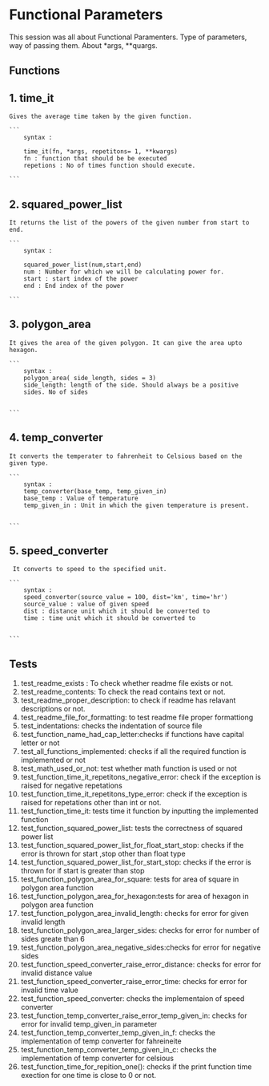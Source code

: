 # Functional Parameters
This session was all about Functional Paramenters. Type of parameters, way of passing them. 
About *args, **quargs.

## Functions 

## 1. time_it 
    Gives the average time taken by the given function. 

    ```
        syntax : 

        time_it(fn, *args, repetitons= 1, **kwargs)
        fn : function that should be be executed
        repetions : No of times function should execute.

    ```
## 2. squared_power_list
    It returns the list of the powers of the given number from start to end.

    ```
        syntax : 

        squared_power_list(num,start,end)
        num : Number for which we will be calculating power for.
        start : start index of the power
        end : End index of the power

    ```
## 3. polygon_area
    It gives the area of the given polygon. It can give the area upto hexagon.

    ```
        syntax : 
        polygon_area( side_length, sides = 3)
        side_length: length of the side. Should always be a positive 
        sides. No of sides
        

    ```
## 4. temp_converter 
    It converts the temperater to fahrenheit to Celsious based on the given type.

    ```
        syntax : 
        temp_converter(base_temp, temp_given_in)
        base_temp : Value of temperature
        temp_given_in : Unit in which the given temperature is present.
       

    ```


## 5. speed_converter
     It converts to speed to the specified unit.

    ```
        syntax : 
        speed_converter(source_value = 100, dist='km', time='hr')
        source_value : value of given speed
        dist : distance unit which it should be converted to
        time : time unit which it should be converted to


    ```

## Tests

1. test_readme_exists : To check whether readme file exists or not.
2. test_readme_contents: To check the read contains text or not.
3. test_readme_proper_description:  to check if readme has relavant descriptions or not.
4. test_readme_file_for_formatting: to test readme file proper formattiong
5. test_indentations: checks the indentation of source file 
6. test_function_name_had_cap_letter:checks if functions have capital letter or not
7. test_all_functions_implemented: checks if all the required function is implemented or not
8. test_math_used_or_not: test whether math function is used or not
9. test_function_time_it_repetitons_negative_error: check if the exception is raised for negative repetations
10. test_function_time_it_repetitons_type_error: check if the exception is raised for repetations other than int or not.
11. test_function_time_it: tests time it function by inputting the implemented function
12. test_function_squared_power_list: tests the correctness of squared power list
13. test_function_squared_power_list_for_float_start_stop: checks if the error is thrown for start ,stop other than float type
14. test_function_squared_power_list_for_start_stop: checks if the error is thrown for if start is greater than stop
15. test_function_polygon_area_for_square: tests for area of square in polygon area function
16. test_function_polygon_area_for_hexagon:tests for area of hexagon in polygon area function
17. test_function_polygon_area_invalid_length: checks for error for given invalid length
18. test_function_polygon_area_larger_sides: checks for error for number of sides greate than 6
19. test_function_polygon_area_negative_sides:checks for error for negative sides
20. test_function_speed_converter_raise_error_distance: checks for error for invalid distance value
21. test_function_speed_converter_raise_error_time: checks for error for invalid time value
22. test_function_speed_converter: checks the implementaion of speed converter
23. test_function_temp_converter_raise_error_temp_given_in: checks for error for invalid temp_given_in parameter
24. test_function_temp_converter_temp_given_in_f: checks the implementation of temp converter for fahreineite
25. test_function_temp_converter_temp_given_in_c: checks the implementation of temp converter for celsious
26. test_function_time_for_repition_one(): checks if the print function time exection for one time is close to 0 or not.
   

